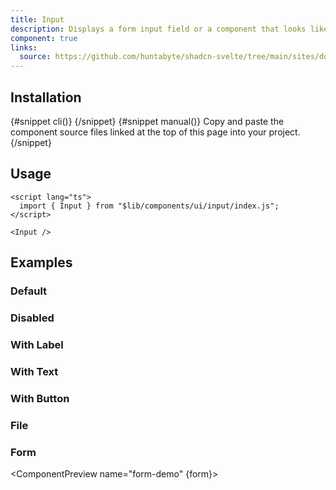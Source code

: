 ```yaml
---
title: Input
description: Displays a form input field or a component that looks like an input field.
component: true
links:
  source: https://github.com/huntabyte/shadcn-svelte/tree/main/sites/docs/src/lib/registry/ui/input
---
```


<script>
  import { ComponentPreview, PMAddComp, Step, Steps, InstallTabs } from '$lib/components/docs';

  export let form;
</script>

<ComponentPreview name="input-demo">

<div></div>

</ComponentPreview>

## Installation

<InstallTabs>
{#snippet cli()}
<PMAddComp name="input" />
{/snippet}
{#snippet manual()}
<Steps>
<Step>Copy and paste the component source files linked at the top of this page into your project.</Step>
</Steps>
{/snippet}
</InstallTabs>

## Usage

```svelte
<script lang="ts">
  import { Input } from "$lib/components/ui/input/index.js";
</script>

<Input />
```

## Examples

### Default

<ComponentPreview name="input-demo">

<div></div>

</ComponentPreview>

### Disabled

<ComponentPreview name="input-disabled">

<div></div>

</ComponentPreview>

### With Label

<ComponentPreview name="input-with-label">

<div></div>

</ComponentPreview>

### With Text

<ComponentPreview name="input-with-text">

<div></div>

</ComponentPreview>

### With Button

<ComponentPreview name="input-with-button">

<div></div>

</ComponentPreview>

### File

<ComponentPreview name="input-file">

<div></div>

</ComponentPreview>

### Form

<ComponentPreview name="form-demo" {form}>

<div></div>

</ComponentPreview>
